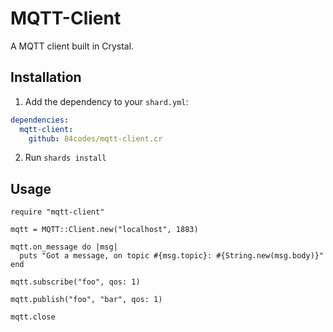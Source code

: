 # MQTT-Client

A MQTT client built in Crystal.

## Installation

1. Add the dependency to your `shard.yml`:

```yaml
dependencies:
  mqtt-client:
    github: 84codes/mqtt-client.cr
```

2. Run `shards install`

## Usage

```crystal
require "mqtt-client"

mqtt = MQTT::Client.new("localhost", 1883)

mqtt.on_message do |msg|
  puts "Got a message, on topic #{msg.topic}: #{String.new(msg.body)}"
end

mqtt.subscribe("foo", qos: 1)

mqtt.publish("foo", "bar", qos: 1)

mqtt.close
```
